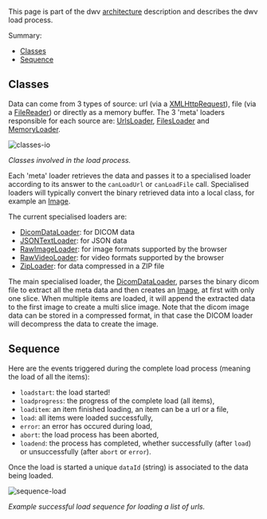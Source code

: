 This page is part of the dwv [architecture](./tutorial-architecture.html) description and
describes the dwv load process.

Summary:

- [Classes](#classes)
- [Sequence](#sequence)

## Classes

Data can come from 3 types of source: url (via a [XMLHttpRequest](https://developer.mozilla.org/en-US/docs/Web/API/XMLHttpRequest)), file (via a [FileReader](https://developer.mozilla.org/en-US/docs/Web/API/FileReader)) or directly as a memory buffer. The 3 'meta' loaders responsible for each source are: [UrlsLoader](./UrlsLoader.html), [FilesLoader](./FilesLoader.html) and [MemoryLoader](./MemoryLoader.html).

![classes-io](classes-io.png)

*Classes involved in the load process.*

Each 'meta' loader retrieves the data and passes it to a specialised loader according
to its answer to the `canLoadUrl` or `canLoadFile` call. Specialised loaders will
typically convert the binary retrieved data into a local class, for example an [Image](./Image.html).

The current specialised loaders are:

- [DicomDataLoader](./DicomDataLoader.html): for DICOM data
- [JSONTextLoader](./JSONTextLoader.html): for JSON data
- [RawImageLoader](./RawImageLoader.html): for image formats supported by the browser
- [RawVideoLoader](./RawVideoLoader.html): for video formats supported by the browser
- [ZipLoader](./ZipLoader.html): for data compressed in a ZIP file

The main specialised loader, the [DicomDataLoader](./DicomDataLoader.html), parses the binary dicom file
to extract all the meta data and then creates an [Image](./Image.html), at first with only one slice.
When multiple items are loaded, it will append the extracted data to the first image to create a multi slice
image. Note that the dicom image data can be stored in a compressed format, in that case the DICOM loader will
decompress the data to create the image.

## Sequence

Here are the events triggered during the complete load process (meaning the load of all the items):

- `loadstart`: the load started!
- `loadprogress`: the progress of the complete load (all items),
- `loaditem`: an item finished loading, an item can be a url or a file,
- `load`: all items were loaded successfully,
- `error`: an error has occured during load,
- `abort`: the load process has been aborted,
- `loadend`: the process has completed, whether successfully (after `load`) or unsuccessfully (after `abort` or `error`).

Once the load is started a unique `dataId` (string) is associated to the data being loaded.

![sequence-load](sequence-load.png)

*Example successful load sequence for loading a list of urls.*
